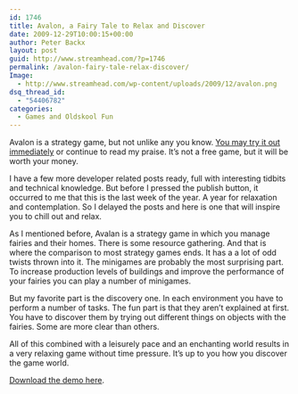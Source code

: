 ```yaml
---
id: 1746
title: Avalon, a Fairy Tale to Relax and Discover
date: 2009-12-29T10:00:15+00:00
author: Peter Backx
layout: post
guid: http://www.streamhead.com/?p=1746
permalink: /avalon-fairy-tale-relax-discover/
Image:
  - http://www.streamhead.com/wp-content/uploads/2009/12/avalon.png
dsq_thread_id:
  - "54406782"
categories:
  - Games and Oldskool Fun
---
```

Avalon is a strategy game, but not unlike any you know. <a title="Avalon Game Download" href="http://www.bigfishgames.com/download-games/5697/avalon/index.html?afcode=afd8c7f28bf3" target="_blank">You may try it out immediately</a> or continue to read my praise. It&#8217;s not a free game, but it will be worth your money.

I have a few more developer related posts ready, full with interesting tidbits and technical knowledge. But before I pressed the publish button, it occurred to me that this is the last week of the year. A year for relaxation and contemplation. So I delayed the posts and here is one that will inspire you to chill out and relax.

As I mentioned before, Avalan is a strategy game in which you manage fairies and their homes. There is some resource gathering. And that is where the comparison to most strategy games ends. It has a a lot of odd twists thrown into it. The minigames are probably the most surprising part. To increase production levels of buildings and improve the performance of your fairies you can play a number of minigames.

But my favorite part is the discovery one. In each environment you have to perform a number of tasks. The fun part is that they aren&#8217;t explained at first. You have to discover them by trying out different things on objects with the fairies. Some are more clear than others.

All of this combined with a leisurely pace and an enchanting world results in a very relaxing game without time pressure. It&#8217;s up to you how you discover the game world.

<a title="Avalon Game Download" href="http://www.bigfishgames.com/download-games/5697/avalon/index.html?afcode=afd8c7f28bf3" target="_blank">Download the demo here</a>.

<!-- AddThis Advanced Settings generic via filter on the_content -->

<!-- AddThis Share Buttons generic via filter on the_content -->